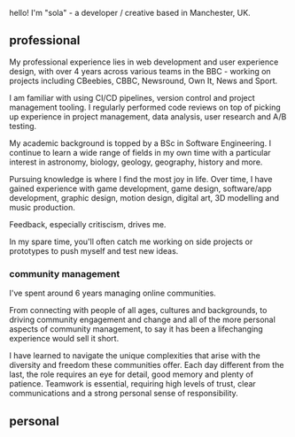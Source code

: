

hello! I'm "sola" - a developer / creative based in Manchester, UK.

## professional 

My professional experience lies in web development and user experience design, with over 4 years across various teams in the BBC - working on projects including CBeebies, CBBC, Newsround, Own It, News and Sport. 

I am familiar with using CI/CD pipelines, version control and project management tooling. I regularly performed code reviews on top of picking up experience in project management, data analysis, user research and A/B testing. 

My academic background is topped by a BSc in Software Engineering. I continue to learn a wide range of fields in my own time with a particular interest in astronomy, biology,  geology, geography, history and more.

Pursuing knowledge is where I find the most joy in life. Over time, I have gained experience with game development, game design, software/app development, graphic design, motion design, digital art, 3D modelling and music production. 

Feedback, especially critiscism, drives me.

In my spare time, you'll often catch me working on side projects or prototypes to push myself and test new ideas.    

### community management

I've spent around 6 years managing online communities. 

From connecting with people of all ages, cultures and backgrounds, to driving community engagement and change and all of the more personal aspects of community management, to say it has been a lifechanging experience would sell it short. 

I have learned to navigate the unique complexities that arise with the diversity and freedom these communities offer. Each day different from the last, the role requires an eye for detail, good memory and plenty of patience. Teamwork is essential, requiring high levels of trust, clear communications and a strong personal sense of responsibility.         

## personal



